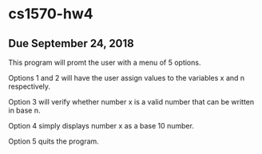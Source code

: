 # cs1570-hw4
## Due September 24, 2018

This program will promt the user with a menu of 5 options.

Options 1 and 2 will have the user assign values to the variables
x and n respectively.

Option 3 will verify whether number x is a valid
number that can be written in base n.

Option 4 simply displays number x as a base 10 number.

Option 5 quits the program.

